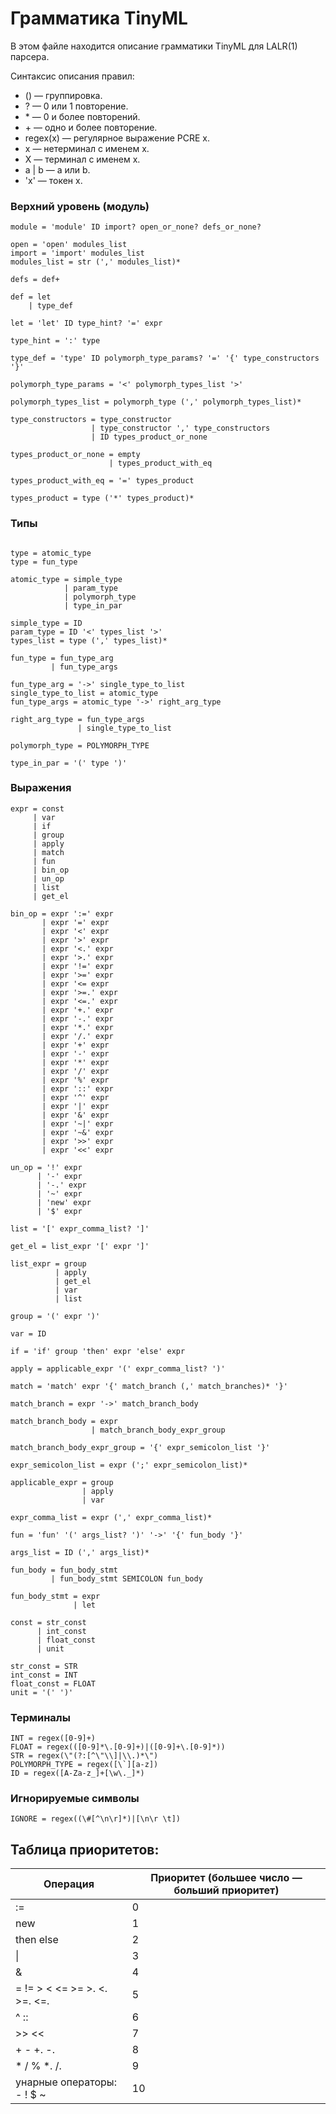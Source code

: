 # Грамматика TinyML

В этом файле находится описание грамматики TinyML для LALR(1) парсера.

Синтаксис описания правил:
* () — группировка.
* ? — 0 или 1 повторение.
* \* — 0 и более повторений.
* \+ — одно и более повторение.
* regex(x) — регулярное выражение PCRE x. 
* x — нетерминал с именем x.
* X — терминал с именем x.
* a | b — a или b.
* 'x' — токен x.


### Верхний уровень (модуль) 
```
module = 'module' ID import? open_or_none? defs_or_none?

open = 'open' modules_list
import = 'import' modules_list
modules_list = str (',' modules_list)*
                    
defs = def+
       
def = let
    | type_def
      
let = 'let' ID type_hint? '=' expr
                      
type_hint = ':' type

type_def = 'type' ID polymorph_type_params? '=' '{' type_constructors '}'

polymorph_type_params = '<' polymorph_types_list '>'

polymorph_types_list = polymorph_type (',' polymorph_types_list)* 
                       
type_constructors = type_constructor
                  | type_constructor ',' type_constructors
                  | ID types_product_or_none
                    
types_product_or_none = empty
                      | types_product_with_eq

types_product_with_eq = '=' types_product

types_product = type ('*' types_product)*

```

### Типы
```

type = atomic_type
type = fun_type

atomic_type = simple_type
            | param_type
            | polymorph_type
            | type_in_par

simple_type = ID
param_type = ID '<' types_list '>'
types_list = type (',' types_list)*

fun_type = fun_type_arg
         | fun_type_args

fun_type_arg = '->' single_type_to_list
single_type_to_list = atomic_type
fun_type_args = atomic_type '->' right_arg_type

right_arg_type = fun_type_args
               | single_type_to_list
               
polymorph_type = POLYMORPH_TYPE

type_in_par = '(' type ')'
```

### Выражения
```
expr = const
     | var
     | if
     | group
     | apply
     | match
     | fun
     | bin_op
     | un_op
     | list
     | get_el

bin_op = expr ':=' expr
       | expr '=' expr
       | expr '<' expr
       | expr '>' expr
       | expr '<.' expr
       | expr '>.' expr
       | expr '!=' expr
       | expr '>=' expr
       | expr '<= expr
       | expr '>=.' expr
       | expr '<=.' expr
       | expr '+.' expr
       | expr '-.' expr
       | expr '*.' expr
       | expr '/.' expr
       | expr '+' expr
       | expr '-' expr
       | expr '*' expr
       | expr '/' expr
       | expr '%' expr
       | expr '::' expr
       | expr '^' expr
       | expr '|' expr
       | expr '&' expr
       | expr '~|' expr
       | expr '~&' expr
       | expr '>>' expr
       | expr '<<' expr
       
un_op = '!' expr
      | '-' expr
      | '-.' expr
      | '~' expr
      | 'new' expr
      | '$' expr
      
list = '[' expr_comma_list? ']'

get_el = list_expr '[' expr ']'

list_expr = group
          | apply
          | get_el
          | var
          | list

group = '(' expr ')'

var = ID

if = 'if' group 'then' expr 'else' expr

apply = applicable_expr '(' expr_comma_list? ')'

match = 'match' expr '{' match_branch (,' match_branches)* '}'

match_branch = expr '->' match_branch_body

match_branch_body = expr
                  | match_branch_body_expr_group
                  
match_branch_body_expr_group = '{' expr_semicolon_list '}'

expr_semicolon_list = expr (';' expr_semicolon_list)*

applicable_expr = group
                | apply
                | var
                 
expr_comma_list = expr (',' expr_comma_list)*

fun = 'fun' '(' args_list? ')' '->' '{' fun_body '}'

args_list = ID (',' args_list)*

fun_body = fun_body_stmt
         | fun_body_stmt SEMICOLON fun_body

fun_body_stmt = expr
              | let

const = str_const
      | int_const
      | float_const
      | unit
      
str_const = STR
int_const = INT
float_const = FLOAT
unit = '(' ')'
```

### Терминалы
```
INT = regex([0-9]+)
FLOAT = regex(([0-9]*\.[0-9]+)|([0-9]+\.[0-9]*))
STR = regex(\"(?:[^\"\\]|\\.)*\")
POLYMORPH_TYPE = regex([\`][a-z])
ID = regex([A-Za-z_]+[\w\._]*)
```

### Игнорируемые символы
```
IGNORE = regex((\#[^\n\r]*)|[\n\r \t])
```

## Таблица приоритетов:
| Операция | Приоритет (большее число — больший приоритет) |
| -------- | --------- |
| := | 0 |
| new | 1 |
| then else | 2 |
| &#124; | 3 |
| & | 4 |
| = != > < <= >= >. <. >=. <=. | 5 |
| ^ :: | 6 |
| >> << | 7 |
| + - +. -. | 8 |
| * / % *. /. | 9 |
| унарные операторы: - ! $ ~ | 10 |
